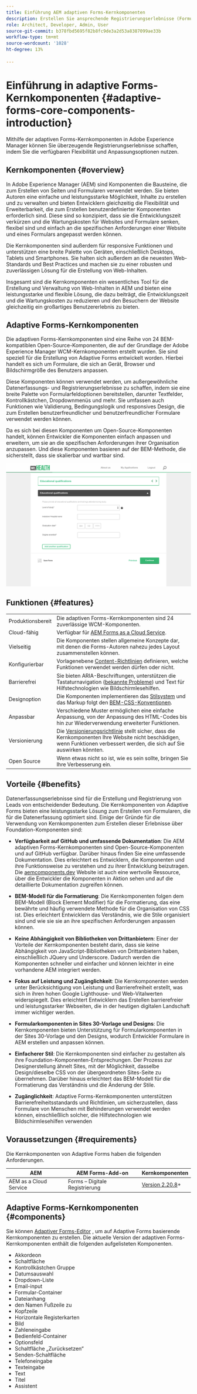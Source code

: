 ```yaml
---
title: Einführung AEM adaptiven Forms-Kernkomponenten
description: Erstellen Sie ansprechende Registrierungserlebnisse (Formulare) mit der Flexibilität der adaptiven Forms-Kernkomponenten und stellen Sie sie mit Adobe Experience Manager bereit.
role: Architect, Developer, Admin, User
source-git-commit: b378fbd5695f82b8fc9de3a2d53a8387099ae33b
workflow-type: tm+mt
source-wordcount: '1028'
ht-degree: 13%

---
```



# Einführung in adaptive Forms-Kernkomponenten {#adaptive-forms-core-components-introduction}

Mithilfe der adaptiven Forms-Kernkomponenten in Adobe Experience Manager können Sie überzeugende Registrierungserlebnisse schaffen, indem Sie die verfügbaren Flexibilität und Anpassungsoptionen nutzen.

## Kernkomponenten  {#overview}

In Adobe Experience Manager (AEM) sind Komponenten die Bausteine, die zum Erstellen von Seiten und Formularen verwendet werden. Sie bieten Autoren eine einfache und leistungsstarke Möglichkeit, Inhalte zu erstellen und zu verwalten und bieten Entwicklern gleichzeitig die Flexibilität und Erweiterbarkeit, die zum Erstellen benutzerdefinierter Komponenten erforderlich sind. Diese sind so konzipiert, dass sie die Entwicklungszeit verkürzen und die Wartungskosten für Websites und Formulare senken, flexibel sind und einfach an die spezifischen Anforderungen einer Website und eines Formulars angepasst werden können.

Die Kernkomponenten sind außerdem für responsive Funktionen und unterstützen eine breite Palette von Geräten, einschließlich Desktops, Tablets und Smartphones. Sie halten sich außerdem an die neuesten Web-Standards und Best Practices und machen sie zu einer robusten und zuverlässigen Lösung für die Erstellung von Web-Inhalten.

Insgesamt sind die Kernkomponenten ein wesentliches Tool für die Erstellung und Verwaltung von Web-Inhalten in AEM und bieten eine leistungsstarke und flexible Lösung, die dazu beiträgt, die Entwicklungszeit und die Wartungskosten zu reduzieren und den Besuchern der Website gleichzeitig ein großartiges Benutzererlebnis zu bieten.

## Adaptive Forms-Kernkomponenten

Die adaptiven Forms-Kernkomponenten sind eine Reihe von 24 BEM-kompatiblen Open-Source-Komponenten, die auf der Grundlage der Adobe Experience Manager WCM-Kernkomponenten erstellt wurden. Sie sind speziell für die Erstellung von Adaptive Forms entwickelt worden. Hierbei handelt es sich um Formulare, die sich an Gerät, Browser und Bildschirmgröße des Benutzers anpassen.

Diese Komponenten können verwendet werden, um außergewöhnliche Datenerfassungs- und Registrierungserlebnisse zu schaffen, indem sie eine breite Palette von Formularfeldoptionen bereitstellen, darunter Textfelder, Kontrollkästchen, Dropdownmenüs und mehr. Sie umfassen auch Funktionen wie Validierung, Bedingungslogik und responsives Design, die zum Erstellen benutzerfreundlicher und benutzerfreundlicher Formulare verwendet werden können.

Da es sich bei diesen Komponenten um Open-Source-Komponenten handelt, können Entwickler die Komponenten einfach anpassen und erweitern, um sie an die spezifischen Anforderungen ihrer Organisation anzupassen. Und diese Komponenten basieren auf der BEM-Methode, die sicherstellt, dass sie skalierbar und wartbar sind.

![](assets/sample-adaptive-form.png)

## Funktionen {#features}

|  |  |
|---|---|
| Produktionsbereit | Die adaptiven Forms-Kernkomponenten sind 24 zuverlässige WCM-Komponenten. |
| Cloud-fähig | Verfügbar für  [AEM Forms as a Cloud Service](https://experienceleague.adobe.com/docs/experience-manager-cloud-service/content/forms/home.html). |
| Vielseitig | Die Komponenten stellen allgemeine Konzepte dar, mit denen die Forms-Autoren nahezu jedes Layout zusammenstellen können. |
| Konfigurierbar | Vorlagenebene [Content-Richtlinien](https://experienceleague.adobe.com/docs/experience-manager-cloud-service/content/implementing/developing/full-stack/components-templates/templates.html?lang=de#content-policies) definieren, welche Funktionen verwendet werden dürfen oder nicht. |
| Barrierefrei | Sie bieten ARIA-Beschriftungen, unterstützen die Tastaturnavigation ([bekannte Probleme](https://github.com/adobe/aem-core-wcm-components/issues?utf8=✓&amp;q=is%3Aissue+is%3Aopen+accessibility+in%3Atitle)) und Text für Hilfstechnologien wie Bildschirmlesehilfen. |
| Designoption | Die Komponenten implementieren das [Stilsystem](https://experienceleague.adobe.com/docs/experience-manager-cloud-service/content/sites/authoring/features/style-system.html?lang=de) und das Markup folgt den [BEM-CSS-Konventionen](https://getbem.com/). |
| Anpassbar | Verschiedene Muster ermöglichen eine einfache Anpassung, von der Anpassung des HTML-Codes bis hin zur Wiederverwendung erweiterter Funktionen. |
| Versionierung | Die [Versionierungsrichtlinie](https://github.com/adobe/aem-core-wcm-components/wiki/Versioning-policies) stellt sicher, dass die Kernkomponenten Ihre Website nicht beschädigen, wenn Funktionen verbessert werden, die sich auf Sie auswirken könnten. |
| Open Source | Wenn etwas nicht so ist, wie es sein sollte, bringen Sie Ihre Verbesserung ein. |

<!-- comply with [WCAG 2.1 standard](https://www.w3.org/TR/WCAG21/), -->


## Vorteile {#benefits}

Datenerfassungserlebnisse sind für die Erstellung und Registrierung von Leads von entscheidender Bedeutung. Die Kernkomponenten von Adaptive Forms bieten eine leistungsstarke Lösung zum Erstellen von Formularen, die für die Datenerfassung optimiert sind. Einige der Gründe für die Verwendung von Kernkomponenten zum Erstellen dieser Erlebnisse über Foundation-Komponenten sind:

* **Verfügbarkeit auf GitHub und umfassende Dokumentation**: Die AEM adaptiven Forms-Kernkomponenten sind Open-Source-Komponenten und auf GitHub verfügbar. Darüber hinaus finden Sie eine umfassende Dokumentation. Dies erleichtert es Entwicklern, die Komponenten und ihre Funktionsweise zu verstehen und zu ihrer Entwicklung beizutragen. Die [aemcomponents.dev](https://www.aemcomponents.dev/) Website ist auch eine wertvolle Ressource, über die Entwickler die Komponenten in Aktion sehen und auf die detaillierte Dokumentation zugreifen können.

* **BEM-Modell für die Formatierung**: Die Kernkomponenten folgen dem BEM-Modell (Block Element Modifier) für die Formatierung, das eine bewährte und häufig verwendete Methode für die Organisation von CSS ist. Dies erleichtert Entwicklern das Verständnis, wie die Stile organisiert sind und wie sie sie an ihre spezifischen Anforderungen anpassen können.

* **Keine Abhängigkeit von Bibliotheken von Drittanbietern**: Einer der Vorteile der Kernkomponenten besteht darin, dass sie keine Abhängigkeit von JavaScript-Bibliotheken von Drittanbietern haben, einschließlich JQuery und Underscore. Dadurch werden die Komponenten schneller und einfacher und können leichter in eine vorhandene AEM integriert werden.

* **Fokus auf Leistung und Zugänglichkeit**: Die Kernkomponenten werden unter Berücksichtigung von Leistung und Barrierefreiheit erstellt, was sich in ihren hohen Google Lighthouse- und Web-Vitalwerten widerspiegelt. Dies erleichtert Entwicklern das Erstellen barrierefreier und leistungsstarker Webseiten, die in der heutigen digitalen Landschaft immer wichtiger werden.

* **Formularkomponenten in Sites 30-Vorlage und Designs**: Die Kernkomponenten bieten Unterstützung für Formularkomponenten in der Sites 30-Vorlage und den Designs, wodurch Entwickler Formulare in AEM erstellen und anpassen können.

* **Einfacherer Stil**: Die Kernkomponenten sind einfacher zu gestalten als ihre Foundation-Komponenten-Entsprechungen. Der Prozess zur Designerstellung ähnelt Sites, mit der Möglichkeit, dasselbe Design/dieselbe CSS von der übergeordneten Sites-Seite zu übernehmen. Darüber hinaus erleichtert das BEM-Modell für die Formatierung das Verständnis und die Änderung der Stile.

* **Zugänglichkeit**: Adaptive Forms-Kernkomponenten unterstützen Barrierefreiheitsstandards und Richtlinien, um sicherzustellen, dass Formulare von Menschen mit Behinderungen verwendet werden können, einschließlich solcher, die Hilfstechnologien wie Bildschirmlesehilfen verwenden


<!-- >, such as  [WCAG 2.1 standard](https://www.w3.org/TR/WCAG21/), to ensure that forms can be used by people with disabilities, including those using assistive technologies such as screen readers.

*   **Alignment with AEM Sites**: The Core Components are designed to be more aligned with AEM Sites, making it easier for Sites users to adopt and use them without having to learn anything new. The components use the same front-end pipeline as Sites, making it easier to style and modify their appearance. 

<!-- Additionally, the following points further illustrate this alignment:

    *   **Authoring experience inline with Page editor**: The Core Components have an authoring experience that is inline with the Sites editor, with dialogs and other experiences similar to the Page editor. This makes it easier for Sites users to create and manage forms within the familiar context of the Sites editor.

    *   **Inline form editing in Sites editor**: The Core Components allow  inline form editing within the Sites editor, avoiding the need to switch back and forth between editors. This streamlines the authoring experience and makes it easier to create and manage forms.

    *   **Inheriting Sites features in Forms**: Forms authored within a Sites page inherit the same features as Sites. This provides a seamless and integrated experience for creating and managing forms within the context of AEM Sites 
    
    <!--including Multi Site Manager, the ability to use Sites components within a form for static content, support for scheduled publish/unpublish, form translation aligned with Sites translation, versioning, and targeting -->



## Voraussetzungen {#requirements}

Die Kernkomponenten von Adaptive Forms haben die folgenden Anforderungen.

| AEM | AEM Forms-Add-on | Kernkomponenten |
|---|---|---|
| AEM as a Cloud Service | Forms – Digitale Registrierung | [Version 2.20.8](/help/versions.md)+ |


## Adaptive Forms-Kernkomponenten {#components}

Sie können [Adaptiver Forms-Editor](https://experienceleague.adobe.com/docs/experience-manager-cloud-service/content/forms/adaptive-forms-authoring/authoring-adaptive-forms-core-components/create-an-adaptive-form-on-forms-cs/creating-adaptive-form-core-components.html) , um auf Adaptive Forms basierende Kernkomponenten zu erstellen. Die aktuelle Version der adaptiven Forms-Kernkomponenten enthält die folgenden aufgelisteten Komponenten.

* Akkordeon
* Schaltfläche
* Kontrollkästchen Gruppe
* Datumsauswahl
* Dropdown-Liste
* Email-input
* Formular-Container
* Dateianhang
* den Namen Fußzeile zu
* Kopfzeile
* Horizontale Registerkarten
* Bild
* Zahleneingabe
* Bedienfeld-Container
* Optionsfeld
* Schaltfläche „Zurücksetzen“
* Senden-Schaltfläche
* Telefoneingabe
* Texteingabe
* Text
* Titel
* Assistent

